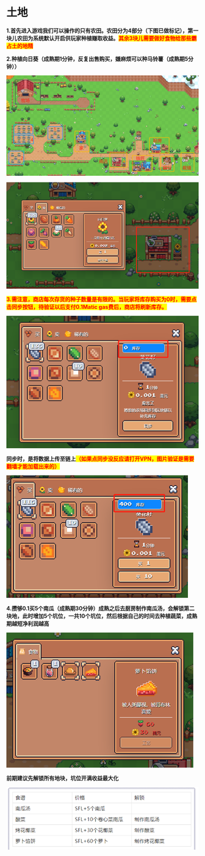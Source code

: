 # 土地

**1.首先进入游戏我们可以操作的只有农田。农田分为4部分（下图已做标记），第一块儿农田为系统默认开启供玩家种植赚取收益。**<mark style="color:red;">**其余3块儿需要做好食物给那些霸占土的地精**</mark>

**2.种植向日葵（成熟期1分钟，反复出售购买，嫌麻烦可以种马铃薯（成熟期5分钟））**

![前期我们玩家需要做的就是收菜，去商店卖掉成熟的果蔬赚取利润、再去购买种子，攒钱解锁土地。](../.gitbook/assets/图片1.png)

![购买种子、卖出果实都需要在商店内完成。](../.gitbook/assets/7d4a273e854913e32792f56d2ea30e6.png)

<mark style="color:red;">**3.需注意，商店每次存货的种子数量是有限的。当玩家将库存购买为0时，需要点击同步按钮，待验证以后支付0.1Matic gas费后，商店将刷新库存。**</mark>

![](../.gitbook/assets/a22caa90811151ea135c4750af48e4f.png)

**同步时，是将数据上传至链上**<mark style="color:red;">**（如果点同步没反应请打开VPN，图片验证是需要翻墙才能加载出来的）**</mark>

![](../.gitbook/assets/b266327e1a3e2760c7d9afd62214657.png)

**4.攒够0.1买5个南瓜（成熟期30分钟）成熟之后去厨房制作南瓜汤，会解锁第二块地，此时增加5个坑位，一共10个坑位，然后根据自己的时间去种植蔬菜，成熟期越短净利润越高**

![](../.gitbook/assets/e5e88f9365f16781f05ca97e16d10fd.png)

**前期建议先解锁所有地块，坑位开满收益最大化**

![这4个食物其实就是解锁土地和小麦所需要制作的道具，难度依次增加，建议大家逐一解锁。](../.gitbook/assets/9081b1b1783ce51ffa7584568775942.png)
